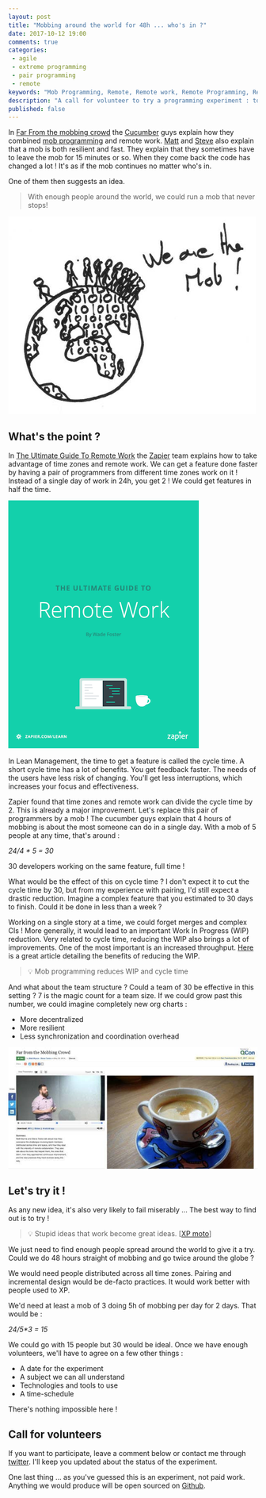 ```yaml
---
layout: post
title: "Mobbing around the world for 48h ... who's in ?"
date: 2017-10-12 19:00
comments: true
categories:
 - agile
 - extreme programming
 - pair programming
 - remote
keywords: "Mob Programming, Remote, Remote work, Remote Programming, Remote Mob, eXtreme Programming, Experiment"
description: "A call for volunteer to try a programming experiment : to run a remote mob round robin around the globe for 48h"
published: false
---
```

In [Far From the mobbing crowd](https://www.infoq.com/presentations/distributed-teams-remote-collaboration) the [Cucumber](https://cucumber.io/) guys explain how they combined [mob programming](https://en.wikipedia.org/wiki/Mob_programming) and remote work. [Matt](https://twitter.com/mattwynne?lang=fr) and [Steve](https://twitter.com/tooky?lang=fr) also explain that a mob is both resilient and fast. They explain that they sometimes have to leave the mob for 15 minutes or so. When they come back the code has changed a lot ! It's as if the mob continues no matter who's in.

One of them then suggests an idea. 

> With enough people around the world, we could run a mob that never stops!

![A drawing of a mob walking around a binary world](../imgs/2017-10-12-mobbing-around-the-world-for-48h-dot-dot-dot-whos-in/mob-drawing.jpg)

## What's the point ?

In [The Ultimate Guide To Remote Work](https://zapier.com/learn/remote-work/) the [Zapier](https://zapier.com/) team explains how to take advantage of time zones and remote work. We can get a feature done faster by having a pair of programmers from different time zones work on it ! Instead of a single day of work in 24h, you get 2 ! We could get features in half the time.

[![The cover of The Ultimate Guide To Remote Work](../imgs/2017-10-12-mobbing-around-the-world-for-48h-dot-dot-dot-whos-in/ultimate-guide-remote-work.png)](https://zapier.com/learn/remote-work/)

In Lean Management, the time to get a feature is called the cycle time. A short cycle time has a lot of benefits. You get feedback faster. The needs of the users have less risk of changing. You'll get less interruptions, which increases your focus and effectiveness.

Zapier found that time zones and remote work can divide the cycle time by 2. This is already a major improvement. Let's replace this pair of programmers by a mob ! The cucumber guys explain that 4 hours of mobbing is about the most someone can do in a single day. With a mob of 5 people at any time, that's around :

_24/4 * 5 = 30_

30 developers working on the same feature, full time !

What would be the effect of this on cycle time ? I don't expect it to cut the cycle time by 30, but from my experience with pairing, I'd still expect a drastic reduction. Imagine a complex feature that you estimated to 30 days to finish. Could it be done in less than a week ?

Working on a single story at a time, we could forget merges and complex CIs ! More generally, it would lead to an important Work In Progress (WIP) reduction. Very related to cycle time, reducing the WIP also brings a lot of improvements. One of the most important is an increased throughput. [Here](https://developers.soundcloud.com/blog/deliver-software-faster-by-managing-work-in-progress-not-by-adding-overtime) is a great article detailing the benefits of reducing the WIP.

> 💡 Mob programming reduces WIP and cycle time

And what about the team structure ? Could a team of 30 be effective in this setting ? 7 is the magic count for a team size. If we could grow past this number, we could imagine completely new org charts :

*   More decentralized
*   More resilient 
*   Less synchronization and coordination overhead

[![A screen capture of 'Far from the mobbing crowd'](../imgs/2017-10-12-mobbing-around-the-world-for-48h-dot-dot-dot-whos-in/far-from-mobbing-crowd.jpg)](https://www.infoq.com/presentations/distributed-teams-remote-collaboration)


## Let's try it !

As any new idea, it's also very likely to fail miserably ... The best way to find out is to try !

> 💡 Stupid ideas that work become great ideas. [[XP moto](https://ronjeffries.com/articles/tricks/pick-something-stupid/)]

We just need to find enough people spread around the world to give it a try. Could we do 48 hours straight of mobbing and go twice around the globe ?

We would need people distributed across all time zones. Pairing and incremental design would be de-facto practices. It would work better with people used to XP.

We'd need at least a mob of 3 doing 5h of mobbing per day for 2 days. That would be :

_24/5*3 = 15_

We could go with 15 people but 30 would be ideal. Once we have enough volunteers, we'll have to agree on a few other things :

*   A date for the experiment
*   A subject we can all understand
*   Technologies and tools to use
*   A time-schedule

There's nothing impossible here !

## Call for volunteers

If you want to participate, leave a comment below or contact me through [twitter](https://twitter.com). I'll keep you updated about the status of the experiment.

One last thing ... as you've guessed this is an experiment, not paid work. Anything we would produce will be open sourced on [Github](https://github.com/).